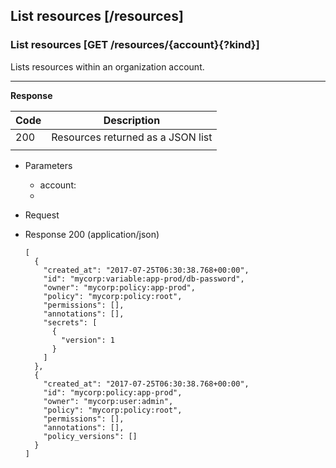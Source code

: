 ## List resources [/resources]

### List resources [GET /resources/{account}{?kind}]

Lists resources within an organization account.

<!-- include(partials/resource_kinds.md) -->

---

<!-- include(partials/auth_header_table.md) -->

**Response**

| Code | Description                       |
|------|-----------------------------------|
|  200 | Resources returned as a JSON list |
|<!-- include(partials/http_401.md) -->|

+ Parameters
  + account: <!-- include(partials/account_param.md) -->
  + <!-- include(partials/kind_param.md) -->


+ Request
  <!-- include(partials/auth_header_code.md) -->

+ Response 200 (application/json)

    ```
    [
      {
        "created_at": "2017-07-25T06:30:38.768+00:00",
        "id": "mycorp:variable:app-prod/db-password",
        "owner": "mycorp:policy:app-prod",
        "policy": "mycorp:policy:root",
        "permissions": [],
        "annotations": [],
        "secrets": [
          {
            "version": 1
          }
        ]
      },
      {
        "created_at": "2017-07-25T06:30:38.768+00:00",
        "id": "mycorp:policy:app-prod",
        "owner": "mycorp:user:admin",
        "policy": "mycorp:policy:root",
        "permissions": [],
        "annotations": [],
        "policy_versions": []
      }
    ]
    ```

